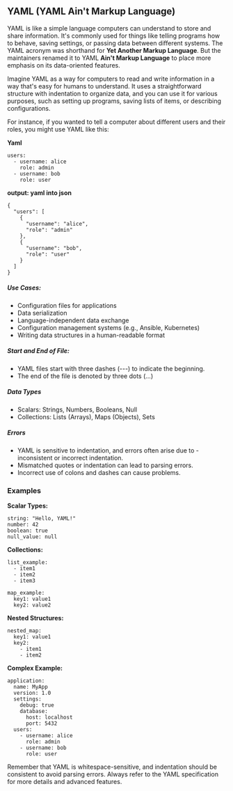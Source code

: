 ## YAML (YAML Ain't Markup Language)

YAML is like a simple language computers can understand to store and share information. It's commonly used for things like telling programs how to behave, saving settings, or passing data between different systems. The YAML acronym was shorthand for **Yet Another Markup Language**. But the maintainers renamed it to YAML **Ain't Markup Language** to place more emphasis on its data-oriented features.

Imagine YAML as a way for computers to read and write information in a way that's easy for humans to understand. It uses a straightforward structure with indentation to organize data, and you can use it for various purposes, such as setting up programs, saving lists of items, or describing configurations.

For instance, if you wanted to tell a computer about different users and their roles, you might use YAML like this:

**Yaml**

```
users:
  - username: alice
    role: admin
  - username: bob
    role: user
```

**output: yaml into json**

```
{
  "users": [
    {
      "username": "alice",
      "role": "admin"
    },
    {
      "username": "bob",
      "role": "user"
    }
  ]
}
```

##### Use Cases:

- Configuration files for applications
- Data serialization
- Language-independent data exchange
- Configuration management systems (e.g., Ansible, Kubernetes)
- Writing data structures in a human-readable format

##### Start and End of File:

- YAML files start with three dashes (---) to indicate the beginning.
- The end of the file is denoted by three dots (...)

##### Data Types

- Scalars: Strings, Numbers, Booleans, Null
- Collections: Lists (Arrays), Maps (Objects), Sets

##### Errors

- YAML is sensitive to indentation, and errors often arise due to - inconsistent or incorrect indentation.
- Mismatched quotes or indentation can lead to parsing errors.
- Incorrect use of colons and dashes can cause problems.

### Examples

**Scalar Types:**

```
string: "Hello, YAML!"
number: 42
boolean: true
null_value: null
```

**Collections:**

```
list_example:
  - item1
  - item2
  - item3

map_example:
  key1: value1
  key2: value2
```

**Nested Structures:**

```
nested_map:
  key1: value1
  key2:
    - item1
    - item2
```

**Complex Example:**

```
application:
  name: MyApp
  version: 1.0
  settings:
    debug: true
    database:
      host: localhost
      port: 5432
  users:
    - username: alice
      role: admin
    - username: bob
      role: user
```

Remember that YAML is whitespace-sensitive, and indentation should be consistent to avoid parsing errors. Always refer to the YAML specification for more details and advanced features.
